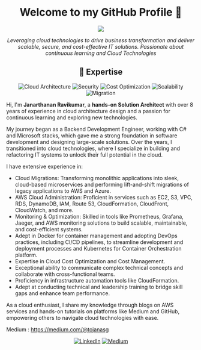 <h1 align="center">Welcome to my GitHub Profile 👋</h1>

<p align="center">
  <img src="https://readme-typing-svg.herokuapp.com/?lines=AWS+Certified+Solutions+Architect;Cloud+Innovation+Leader;Global+IT+Strategist;Continuous+Learner;Developer&center=true&width=800&height=50">
</p>

<p align="center">
  <i>Leveraging cloud technologies to drive business transformation and deliver scalable, secure, and cost-effective IT solutions. Passionate about continuous learning and Cloud Technologies</i>
</p>

<h2 align="center">🚀 Expertise</h2>

<p align="center">
  <img src="https://img.shields.io/badge/Cloud%20Architecture-FF9900?style=for-the-badge&logo=amazon-aws&logoColor=white" alt="Cloud Architecture">
  <img src="https://img.shields.io/badge/Security-5C2D91?style=for-the-badge&logo=azure-devops&logoColor=white" alt="Security">
  <img src="https://img.shields.io/badge/Cost%20Optimization-00C7B7?style=for-the-badge&logo=netlify&logoColor=white" alt="Cost Optimization">
  <img src="https://img.shields.io/badge/Scalability-009639?style=for-the-badge&logo=elastic&logoColor=white" alt="Scalability">
  <img src="https://img.shields.io/badge/Migration%20-4285F4?style=for-the-badge&logo=google-cloud&logoColor=white" alt="Migration">
</p>

Hi, I'm **Janarthanan Ravikumar**, a **hands-on Solution Architect** with over 8 years of experience in cloud architecture design and a passion for continuous learning and exploring new technologies.

My journey began as a Backend Development Engineer, working with C# and Microsoft stacks, which gave me a strong foundation in software development and designing large-scale solutions. Over the years, I transitioned into cloud technologies, where I specialize in building and refactoring IT systems to unlock their full potential in the cloud.

I have extensive experience in:
* Cloud Migrations: Transforming monolithic applications into sleek, cloud-based microservices and performing lift-and-shift migrations of legacy applications to AWS and Azure.
* AWS Cloud Administration: Proficient in services such as EC2, S3, VPC, RDS, DynamoDB, IAM, Route 53, CloudFormation, CloudFront, CloudWatch, and more.
* Monitoring & Optimization: Skilled in tools like Prometheus, Grafana, Jaeger, and AWS monitoring solutions to build scalable, maintainable, and cost-efficient systems.
* Adept in Docker for container management and adopting DevOps practices, including CI/CD pipelines, to streamline development and deployment processes and Kubernetes for Container Orchestration platform.
* Expertise in Cloud Cost Optimization and Cost Management.
* Exceptional ability to communicate complex technical concepts and collaborate with cross-functional teams.
* Proficiency in infrastructure automation tools like CloudFormation.
* Adept at conducting technical and leadership training to bridge skill gaps and enhance team performance.

As a cloud enthusiast, I share my knowledge through blogs on AWS services and hands-on tutorials on platforms like Medium and GitHub, empowering others to navigate cloud technologies with ease.

Medium : https://medium.com/@tojanasg

<p align="center">
  <a href="https://www.linkedin.com/in/janarthanan-ravikumar☁️" target="_blank"><img src="https://img.shields.io/badge/LinkedIn-%230077B5.svg?&style=for-the-badge&logo=linkedin&logoColor=white" alt="LinkedIn"></a>
  <a href="https://medium.com/@tojanasg" target="_blank"><img src="https://img.shields.io/badge/Website-%23FF4713.svg?&style=for-the-badge&logo=hugo&logoColor=black" alt="Medium"></a>
</p>
